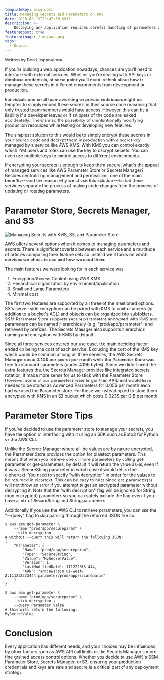 ```yaml
---
templateKey: blog-post
title: Managing Secrets and Parameters on AWS
date: 2020-08-19T22:47:50.691Z
description: >-
    Deploying any application requires careful handling of parameters and secrets.  AWS provides several options to help manage changes and secure access to critical secrets.
featuredpost: true
featuredimage: /img/aws.png
tags:
  - Devops
---
```

Written by Ben Limpanukorn.

If you’re building a web application nowadays, chances are you’ll need to interface with external services.  Whether you’re dealing with API keys or database credentials, at some point you’ll need to think about how to manage these secrets in different environments from development to production.

Individuals and small teams working on private codebases might be tempted to simply embed these secrets in their source code reasoning that only trusted team members would have access.  However, this can be a liability if a developer leaves or if snippets of the code are leaked accidentally.  There's also the possibility of unintentionally modifying production resources while testing or developing new features.

The simplest solution to this would be to simply encrypt these secrets in your source code and decrypt them in production with a secret key managed by a service like AWS KMS.  With KMS you can control exactly which IAM users and roles can use the key to decrypt secrets.  You can even use multiple keys to control access to different environments.

If encrypting your secrets is enough to keep them secure, what's the appeal of managed services like AWS Parameter Store or Secrets Manager?  Besides centralizing management and permissions, one of the main benefits---and the reason why we chose this solution---is that these services separate the process of making code changes from the process of updating or rotating parameters.

# Parameter Store, Secrets Manager, and S3

![Managing Secrets with KMS, S3, and Parameter Store](/img/aws-managing-secrets-diagram.svg)

AWS offers several options when it comes to managing parameters and secrets.  There is significant overlap between each service and a multitude of articles comparing their feature sets so instead we'll focus on which services we chose to use and how we used them.

The main features we were looking for in each service was

1. Encryption/Access Control using AWS KMS
2. Hierarchical organization by environment/application
3. Small and Large Parameters
3. Minimal cost

The first two features are supported by all three of the mentioned options.  S3's server-side encryption can be paired with KMS to control access (in addition to a bucket's ACL) and objects can be organized into subfolders.  SSM Parameter Store supports secure parameters encrypted with KMS and parameters can be named hierarchically (e.g. "prod/app/parameter") and retrieved by prefixes.  The Secrets Manager also supports hierarchical naming and encryption with KMS by default.

Since all three services covered our use case, the main deciding factor ended up being the cost of each service.  Excluding the cost of the KMS key which would be common among all three services, the AWS Secrets Manager costs 0.40$ per secret per month while the Parameter Store was free for standard parameters (under 4096 bytes).  Since we didn't need the extra features that the Secrets Manager provides like integrated secrets rotation, it made more sense for us to stick with the Parameter Store.  However, some of our parameters were larger than 4KiB and would have needed to be stored as Advanced Parameters for 0.05$ per month each had we used the Parameter store.  For these we instead opted to store them encrypted with KMS in an S3 bucket which costs 0.023$ per GiB per month.

# Parameter Store Tips

If you’ve decided to use the parameter store to manage your secrets, you have the option of interfacing with it using an SDK such as Boto3 for Python or the AWS CLI.

Unlike the Secrets Manager where all the values are by nature encrypted, the Parameter Store provides the option for plaintext parameters. This means that when you retrieve one or more parameters by calling get-parameter or get-parameters, by default it will return the value as-is, even if it was a SecureString parameter in which case it would return the ciphertext. You need to specify "with decryption" in order for the values to be returned in cleartext.  This can be easy to miss since get-parameter(s) will not throw an error if you attempt to get an encrypted parameter without decrypting it.  Note that the "with decryption" flag will be ignored for String (non encrypted) parameters so you can safely include the flag even if you have a mix of SecureString and String parameters.

Additionally if you use the AWS CLI to retrieve parameters, you can use the "--query" flag to skip parsing through the returned JSON like so:


```
$ aws ssm get-parameter \
    --name "prod/app/secureparam" \
    --with-decryption
# without --query this will return the following JSON:
{
    "Parameter": {
        "Name": "prod/app/secureparam",
        "Type": "SecureString",
        "Value": "MySecretValue",
        "Version": 1,
        "LastModifiedDate": 111222333.444,
        "ARN": "arn:aws:ssm:us-west-2:111222333444:parameter/prod/app/secureparam"
    }
}
```
```
$ aws ssm get-parameter \
    --name "prod/app/secureparam" \
    --with-decryption \
    --query Parameter.Value
# this will return the following:
MySecretValue
```

# Conclusion

Every application has different needs, and your choices may be influenced by other factors such as AWS API call limits or the Secrets Manager's more fine grained access control options.  Whether you decide to use AWS's SSM Parameter Store, Secrets Manager, or S3, ensuring your production credentials and keys are safe and secure is a critical part of any deployment strategy.

